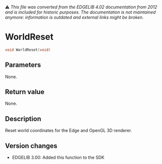 :warning: _This file was converted from the EDGELIB 4.02 documentation from 2012 and is included for historic purposes. The documentation is not maintained anymore: information is outdated and external links might be broken._

# WorldReset


```c++
void WorldReset(void)
```

## Parameters
None.

## Return value
None.

## Description
Reset world coordinates for the Edge and OpenGL 3D renderer.

## Version changes
- EDGELIB 3.00: Added this function to the SDK

